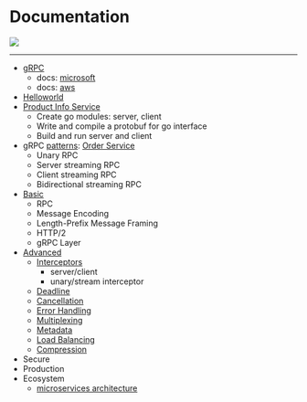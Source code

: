 # Documentation

<img src="https://www.oreilly.com/library/view/grpc-up-and/9781492058328/assets/grpc_0101.png" style="max-width: 700px;">

---

- [gRPC](grpc.md)
  - docs: [microsoft](docs.microsoft.md)
  - docs: [aws](docs.aws.md)
- [Helloworld](../src/helloworld/README.md)
- [Product Info Service](../src/productinfo/README.md)
  - Create go modules: server, client
  - Write and compile a protobuf for go interface
  - Build and run server and client
- gRPC [patterns](patterns.md): [Order Service](../src/orderservice/README.md)
  - Unary RPC
  - Server streaming RPC
  - Client streaming RPC
  - Bidirectional streaming RPC
- [Basic](basic.md)
  - RPC
  - Message Encoding
  - Length-Prefix Message Framing
  - HTTP/2
  - gRPC Layer
- [Advanced](advanced.md)
  - [Interceptors](advanced.md#interceptors)
    - server/client 
    - unary/stream interceptor
  - [Deadline](advanced.md#deadline)
  - [Cancellation](advanced.md#cancellation)
  - [Error Handling](advanced.md#error-handling)
  - [Multiplexing](advanced.md#multiplexing)
  - [Metadata](advanced.md#metadata)
  - [Load Balancing](advanced.md#load-balancing)
  - [Compression](advanced.md#compression)
- Secure
- Production
- Ecosystem
  - [microservices architecture](microservices.md)
